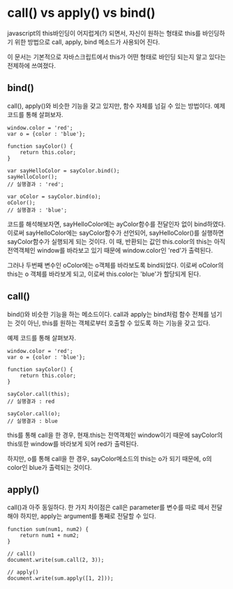 # call() vs apply() vs bind() 
javascript의 this바인딩이 어지럽게(?) 되면서, 자신이 원하는 형태로 this를 바인딩하기 위한 방법으로 call, apply, bind 메소드가 사용되어 진다.
  
이 문서는 기본적으로 자바스크립트에서 this가 어떤 형태로 바인딩 되는지 알고 있다는 전제하에 쓰여졌다.
  
## bind()
call(), apply()와 비슷한 기능을 갖고 있지만, 함수 자체를 넘길 수 있는 방법이다.
예제 코드를 통해 살펴보자.
```
window.color = 'red';
var o = {color : 'blue'};

function sayColor() {
	return this.color;
}

var sayHelloColor = sayColor.bind();
sayHelloColor();
// 실행결과 : 'red';

var oColor = sayColor.bind(o);
oColor();
// 실행결과 : 'blue';
```

코드를 해석해보자면, sayHelloColor에는 ayColor함수를 전달인자 없이 bind하였다.
이로써 sayHelloColor에는 sayColor함수가 선언되어, sayHelloColor()를 실행하면 sayColor함수가 실행되게 되는 것이다.
이 때, 반환되는 값인 this.color의 this는 아직 전역객체인 window를 바라보고 있기 때문에 window.color인 'red'가 출력된다.
    

그러나 두번째 변수인 oColor에는 o객체를 바라보도록 bind되었다. 
이로써 oColor의 this는 o 객체를 바라보게 되고, 이로써 this.color는 'blue'가 할당되게 된다.

## call()
bind()와 비슷한 기능을 하는 메소드이다.
call과 apply는 bind처럼 함수 전체를 넘기는 것이 아닌, this를 원하는 객체로부터 호출할 수 있도록 하는 기능을 갖고 있다.

예제 코드를 통해 살펴보자.
```
window.color = 'red';
var o = {color : 'blue'};

function sayColor() {
	return this.color;
}

sayColor.call(this); 
// 실행결과 : red

sayColor.call(o);
// 실행결과 : blue
```
this를 통해 call을 한 경우, 현재.this는 전역객체인 window이기 때문에 sayColor의 this또한 window를 바라보게 되어 red가 출력된다.

하지만, o를 통해 call을 한 경우, sayColor메소드의 this는 o가 되기 때문에, o의 color인 blue가 출력되는 것이다.

## apply()
call()과 아주 동일하다.
한 가지 차이점은 call은 parameter를 변수를 따로 떼서 전달해야 하지만, apply는 argument를 통째로 전달할 수 있다.

```
function sum(num1, num2) {
	return num1 + num2;
}

// call() 
document.write(sum.call(2, 3));

// apply()
document.write(sum.apply([1, 2]));
```

